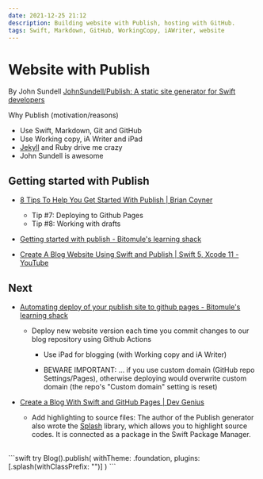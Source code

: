 ```yaml
---
date: 2021-12-25 21:12
description: Building website with Publish, hosting with GitHub.
tags: Swift, Markdown, GitHub, WorkingCopy, iAWriter, website
---
```

# Website with Publish

By John Sundell
[JohnSundell/Publish: A static site generator for Swift developers](https://github.com/JohnSundell/Publish)



Why Publish (motivation/reasons)

* Use Swift, Markdown, Git and GitHub
* Use Working copy, iA Writer and iPad
* [Jekyll](https://github.com/jekyll) and Ruby drive me crazy
* John Sundell is awesome


## Getting started with Publish
* [8 Tips To Help You Get Started With Publish | Brian Coyner](https://briancoyner.github.io/articles/2020-02-25-cocoaheads_publish_notes/)
    * Tip #7: Deploying to Github Pages
    * Tip #8: Working with drafts

* [Getting started with publish - Bitomule's learning shack](https://blog.bitomule.com/posts/getting-started-with-publish/)
* [Create A Blog Website Using Swift and Publish | Swift 5, Xcode 11 - YouTube](https://www.youtube.com/watch?v=JqdS-oi96Gk)


## Next
* [Automating deploy of your publish site to github pages - Bitomule's learning shack](https://blog.bitomule.com/posts/automating-deploy-of-your-publish-site-to-github-pages/)
  * Deploy new website version each time you commit changes to our blog repository using Github Actions
    * Use iPad for blogging (with Working copy and iA Writer)
    
    * BEWARE IMPORTANT: ... if you use custom domain (GitHub repo Settings/Pages), otherwise deploying would overwrite custom domain (the repo's "Custom domain" setting is reset)
 

* [Create a Blog With Swift and GitHub Pages | Dev Genius](https://blog.devgenius.io/create-blog-with-swift-github-pages-53382aa3e824)
  * Add highlighting to source files: The author of the Publish generator also wrote the [Splash](https://github.com/JohnSundell/Splash) library, which allows you to highlight source codes. It is connected as a package in the Swift Package Manager.

<br/>    
```swift
try Blog().publish(
    withTheme: .foundation,
    plugins: [.splash(withClassPrefix: "")]
)
```
<br/>
